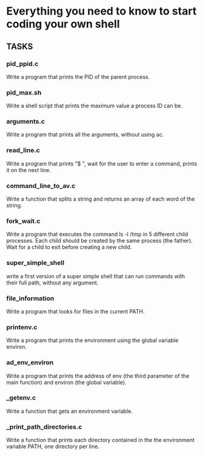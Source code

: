 # Everything you need to know to start coding your own shell

## TASKS

### pid_ppid.c
Write a program that prints the PID of the parent process.

### pid_max.sh
Write a shell script that prints the maximum value a process ID can be.

### arguments.c
Write a program that prints all the arguments, without using ac.

### read_line.c
Write a program that prints "$ ", wait for the user to enter a command, prints it on the next line.

### command_line_to_av.c
Write a function that splits a string and returns an array of each word of the string.

### fork_wait.c
Write a program that executes the command ls -l /tmp in 5 different child processes. Each child should be created by the same process (the father). Wait for a child to exit before creating a new child.

### super_simple_shell
write a first version of a super simple shell that can run commands with their full path, without any argument.

### file_information
Write a program that looks for files in the current PATH.

### printenv.c
Write a program that prints the environment using the global variable environ.

### ad_env_environ
Write a program that prints the address of env (the third parameter of the main function) and environ (the global variable).

### _getenv.c
Write a function that gets an environment variable.

### _print_path_directories.c
Write a function that prints each directory contained in the the environment variable PATH, one directory per line.

